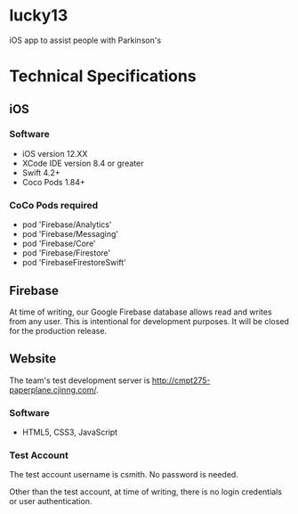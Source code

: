 # lucky13
iOS app to assist people with Parkinson's


# Technical Specifications
## iOS
### Software

- iOS version 12.XX
- XCode IDE version 8.4 or greater
- Swift 4.2+
- Coco Pods 1.84+

### CoCo Pods required

- pod 'Firebase/Analytics'
- pod 'Firebase/Messaging'
- pod 'Firebase/Core'
- pod 'Firebase/Firestore'
- pod 'FirebaseFirestoreSwift'


## Firebase
At time of writing, our Google Firebase database allows read and writes from any user. This is intentional for development purposes. It will be closed for the production release.

## Website

The team's test development server is http://cmpt275-paperplane.cjinng.com/.

### Software
- HTML5, CSS3, JavaScript

### Test Account

The test account username is csmith. No password is needed.

Other than the test account, at time of writing, there is no login credentials or user authentication.
